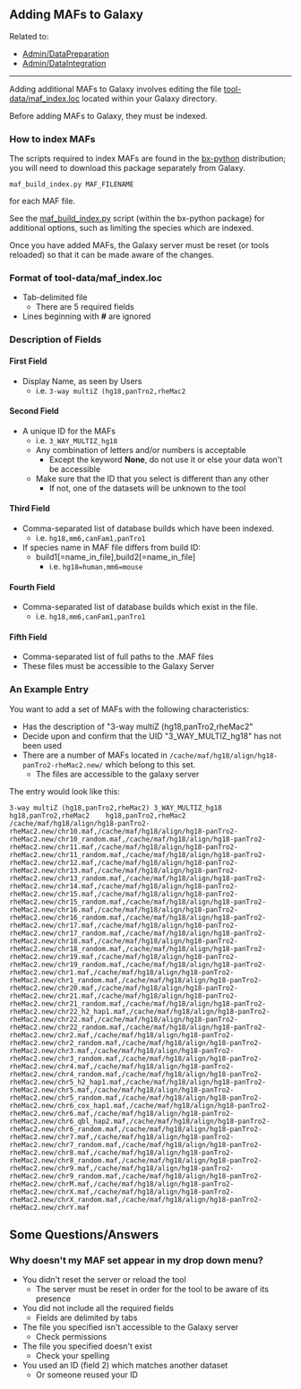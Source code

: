 ## Adding MAFs to Galaxy

Related to: 
* [Admin/DataPreparation](/admin/data-preparation/) 
* [Admin/DataIntegration](/admin/data-integration/)

----
Adding additional MAFs to Galaxy involves editing the file [tool-data/maf_index.loc](https://github.com/galaxyproject/galaxy/blob/dev/tool-data/maf_index.loc.sample) located within your Galaxy directory.

Before adding MAFs to Galaxy, they must be indexed.



### How to index MAFs

The scripts required to index MAFs are found in the [bx-python](https://github.com/bxlab/bx-python) distribution; you will need to download this package separately from Galaxy. 

```
maf_build_index.py MAF_FILENAME
```
 

for each MAF file.

See the [maf_build_index.py](https://github.com/bxlab/bx-python/blob/master/scripts/maf_build_index.py) script (within the bx-python package) for additional options, such as limiting the species which are indexed.

Once you have added MAFs, the Galaxy server must be reset (or tools reloaded) so that it can be made aware of the changes.

### Format of tool-data/maf_index.loc

* Tab-delimited file
  * There are 5 required fields
* Lines beginning with **#** are ignored

### Description of Fields

#### First Field

* Display Name, as seen by Users
  * i.e. `3-way multiZ (hg18,panTro2,rheMac2`

#### Second Field

* A unique ID for the MAFs
  * i.e. `3_WAY_MULTIZ_hg18`
  * Any combination of letters and/or numbers is acceptable
    * Except the keyword **None**, do not use it or else your data won't be accessible
  * Make sure that the ID that you select is different than any other
    * If not, one of the datasets will be unknown to the tool

#### Third Field

* Comma-separated list of database builds which have been indexed.
  * i.e. `hg18,mm6,canFam1,panTro1`
* If species name in MAF file differs from build ID:
  * build1[=name_in_file],build2[=name_in_file]
    * i.e. `hg18=human,mm6=mouse`

#### Fourth Field

* Comma-separated list of database builds which exist in the file.
  * i.e. `hg18,mm6,canFam1,panTro1`

#### Fifth Field

* Comma-separated list of full paths to the .MAF files
* These files must be accessible to the Galaxy Server

### An Example Entry

You want to add a set of MAFs with the following characteristics:
* Has the description of "3-way multiZ (hg18,panTro2,rheMac2"
* Decide upon and confirm that the UID "3_WAY_MULTIZ_hg18" has not been used
* There are a number of MAFs located in `/cache/maf/hg18/align/hg18-panTro2-rheMac2.new/` which belong to this set.
  * The files are accessible to the galaxy server

The entry would look like this:
```
3-way multiZ (hg18,panTro2,rheMac2)	3_WAY_MULTIZ_hg18	hg18,panTro2,rheMac2	hg18,panTro2,rheMac2	/cache/maf/hg18/align/hg18-panTro2-rheMac2.new/chr10.maf,/cache/maf/hg18/align/hg18-panTro2-rheMac2.new/chr10_random.maf,/cache/maf/hg18/align/hg18-panTro2-rheMac2.new/chr11.maf,/cache/maf/hg18/align/hg18-panTro2-rheMac2.new/chr11_random.maf,/cache/maf/hg18/align/hg18-panTro2-rheMac2.new/chr12.maf,/cache/maf/hg18/align/hg18-panTro2-rheMac2.new/chr13.maf,/cache/maf/hg18/align/hg18-panTro2-rheMac2.new/chr13_random.maf,/cache/maf/hg18/align/hg18-panTro2-rheMac2.new/chr14.maf,/cache/maf/hg18/align/hg18-panTro2-rheMac2.new/chr15.maf,/cache/maf/hg18/align/hg18-panTro2-rheMac2.new/chr15_random.maf,/cache/maf/hg18/align/hg18-panTro2-rheMac2.new/chr16.maf,/cache/maf/hg18/align/hg18-panTro2-rheMac2.new/chr16_random.maf,/cache/maf/hg18/align/hg18-panTro2-rheMac2.new/chr17.maf,/cache/maf/hg18/align/hg18-panTro2-rheMac2.new/chr17_random.maf,/cache/maf/hg18/align/hg18-panTro2-rheMac2.new/chr18.maf,/cache/maf/hg18/align/hg18-panTro2-rheMac2.new/chr18_random.maf,/cache/maf/hg18/align/hg18-panTro2-rheMac2.new/chr19.maf,/cache/maf/hg18/align/hg18-panTro2-rheMac2.new/chr19_random.maf,/cache/maf/hg18/align/hg18-panTro2-rheMac2.new/chr1.maf,/cache/maf/hg18/align/hg18-panTro2-rheMac2.new/chr1_random.maf,/cache/maf/hg18/align/hg18-panTro2-rheMac2.new/chr20.maf,/cache/maf/hg18/align/hg18-panTro2-rheMac2.new/chr21.maf,/cache/maf/hg18/align/hg18-panTro2-rheMac2.new/chr21_random.maf,/cache/maf/hg18/align/hg18-panTro2-rheMac2.new/chr22_h2_hap1.maf,/cache/maf/hg18/align/hg18-panTro2-rheMac2.new/chr22.maf,/cache/maf/hg18/align/hg18-panTro2-rheMac2.new/chr22_random.maf,/cache/maf/hg18/align/hg18-panTro2-rheMac2.new/chr2.maf,/cache/maf/hg18/align/hg18-panTro2-rheMac2.new/chr2_random.maf,/cache/maf/hg18/align/hg18-panTro2-rheMac2.new/chr3.maf,/cache/maf/hg18/align/hg18-panTro2-rheMac2.new/chr3_random.maf,/cache/maf/hg18/align/hg18-panTro2-rheMac2.new/chr4.maf,/cache/maf/hg18/align/hg18-panTro2-rheMac2.new/chr4_random.maf,/cache/maf/hg18/align/hg18-panTro2-rheMac2.new/chr5_h2_hap1.maf,/cache/maf/hg18/align/hg18-panTro2-rheMac2.new/chr5.maf,/cache/maf/hg18/align/hg18-panTro2-rheMac2.new/chr5_random.maf,/cache/maf/hg18/align/hg18-panTro2-rheMac2.new/chr6_cox_hap1.maf,/cache/maf/hg18/align/hg18-panTro2-rheMac2.new/chr6.maf,/cache/maf/hg18/align/hg18-panTro2-rheMac2.new/chr6_qbl_hap2.maf,/cache/maf/hg18/align/hg18-panTro2-rheMac2.new/chr6_random.maf,/cache/maf/hg18/align/hg18-panTro2-rheMac2.new/chr7.maf,/cache/maf/hg18/align/hg18-panTro2-rheMac2.new/chr7_random.maf,/cache/maf/hg18/align/hg18-panTro2-rheMac2.new/chr8.maf,/cache/maf/hg18/align/hg18-panTro2-rheMac2.new/chr8_random.maf,/cache/maf/hg18/align/hg18-panTro2-rheMac2.new/chr9.maf,/cache/maf/hg18/align/hg18-panTro2-rheMac2.new/chr9_random.maf,/cache/maf/hg18/align/hg18-panTro2-rheMac2.new/chrM.maf,/cache/maf/hg18/align/hg18-panTro2-rheMac2.new/chrX.maf,/cache/maf/hg18/align/hg18-panTro2-rheMac2.new/chrX_random.maf,/cache/maf/hg18/align/hg18-panTro2-rheMac2.new/chrY.maf
```



## Some Questions/Answers

### Why doesn't my MAF set appear in my drop down menu?

* You didn't reset the server or reload the tool
  * The server must be reset in order for the tool to be aware of its presence
* You did not include all the required fields
  * Fields are delimited by tabs
* The file you specified isn't accessible to the Galaxy server
  * Check permissions
* The file you specified doesn't exist
  * Check your spelling
* You used an ID (field 2) which matches another dataset
  * Or someone reused your ID

